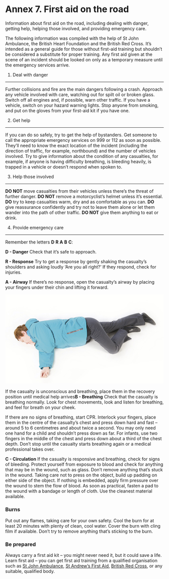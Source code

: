 Annex 7. First aid on the road
==============================

Information about first aid on the road, including dealing with danger, getting help, helping those involved, and providing emergency care.

The following information was compiled with the help of St John Ambulance, the British Heart Foundation and the British Red Cross. It’s intended as a general guide for those without first-aid training but shouldn’t be considered a substitute for proper training. Any first aid given at the scene of an incident should be looked on only as a temporary measure until the emergency services arrive.

1. Deal with danger
--------------------

Further collisions and fire are the main dangers following a crash. Approach any vehicle involved with care, watching out for spilt oil or broken glass. Switch off all engines and, if possible, warn other traffic. If you have a vehicle, switch on your hazard warning lights. Stop anyone from smoking, and put on the gloves from your first-aid kit if you have one.

2. Get help
------------

If you can do so safely, try to get the help of bystanders. Get someone to call the appropriate emergency services on 999 or 112 as soon as possible. They’ll need to know the exact location
of the incident (including the direction of traffic, for example, northbound) and the number of vehicles involved. Try to give information about the condition of any casualties, for example, if anyone is having difficulty breathing, is bleeding heavily, is trapped in a vehicle or doesn’t respond when spoken to.

3. Help those involved
-----------------------

**DO NOT** move casualties from their vehicles unless there’s the threat of further danger. **DO NOT** remove a motorcyclist’s helmet unless it’s essential. **DO** try to keep casualties warm, dry and as comfortable as you can. **DO** give reassurance confidently and try not to leave them alone or let them wander into the path of other traffic. **DO NOT** give them anything to eat or drink.

4. Provide emergency care
--------------------------

Remember the letters **D** **R** **A** **B** **C**:

**D - Danger** Check that it’s safe to approach.

**R - Response** Try to get a response by gently shaking the casualty’s shoulders and asking loudly ‘Are you all right?’ If they respond, check for injuries.

**A - Airway** If there’s no response, open the casualty’s airway by placing your fingers under their chin and lifting it forward.

![If the casualty is unconscious and breathing, place them in the recovery position until medical help arrives](../images/the-highway-code-first-aid.jpg)

If the casualty is unconscious and breathing, place them in the recovery position until medical help arrives**B - Breathing** Check that the casualty is breathing normally. Look for chest movements, look and listen for breathing, and feel for breath on your cheek.

If there are no signs of breathing, start CPR. Interlock your fingers, place them in the centre of the casualty’s chest and press down hard and fast – around 5 to 6 centimetres and about twice a second. You may only need one hand for a child and shouldn’t press down as far. For infants, use two fingers in the middle of the chest and press down about a third of the chest depth. Don’t stop until the casualty starts breathing again or a medical professional takes over.

**C - Circulation** If the casualty is responsive and breathing, check for signs of bleeding. Protect yourself from exposure to blood and check for anything that may be in the wound, such as glass. Don’t remove anything that’s stuck in the wound. Taking care not to press on the object, build up padding on either side of the object. If nothing is embedded, apply firm pressure over the wound to stem the flow of blood. As soon as practical, fasten a pad to the wound with a bandage or length of cloth. Use the cleanest material available.

### Burns

Put out any flames, taking care for your own safety. Cool the burn for at least 20 minutes with plenty of clean, cool water. Cover the burn with cling film if available. Don’t try to remove
anything that’s sticking to the burn.

### Be prepared

Always carry a first aid kit – you might never need it, but it could save a life. Learn first aid – you can get first aid training from a qualified organisation such as [St John Ambulance](http://www.sja.org.uk/sja/default.aspx), [St Andrew’s First Aid](http://www.firstaid.org.uk), [British Red Cross](http://www.redcross.org.uk/What-we-do/First-aid/First-aid-training), or any suitable, qualified body.
